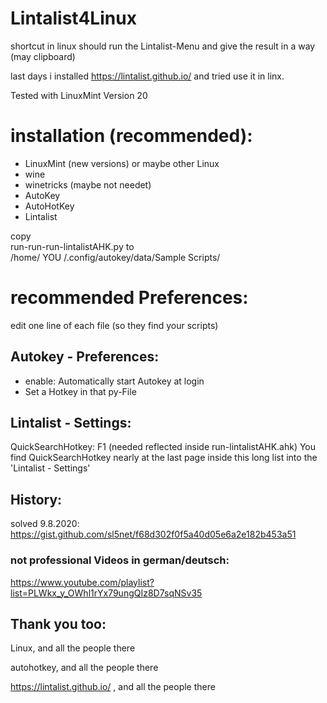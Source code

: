 # Lintalist4Linux
shortcut in linux should run the Lintalist-Menu and give the result in a way (may clipboard)

last days i installed https://lintalist.github.io/ and tried use it in linx.

Tested with LinuxMint Version 20

# installation (recommended):
- LinuxMint (new versions) or maybe other Linux
- wine
- winetricks (maybe not needet)
- AutoKey
- AutoHotKey
- Lintalist

copy <br>
run-run-run-lintalistAHK.py 
to <br>
/home/ YOU /.config/autokey/data/Sample Scripts/

# recommended Preferences:

edit one line of each file (so they find your scripts) 

## Autokey - Preferences:
- enable: Automatically start Autokey at login
- Set a Hotkey in that py-File 

## Lintalist - Settings:
QuickSearchHotkey: F1 (needed reflected inside run-lintalistAHK.ahk)
You find QuickSearchHotkey nearly at the last page inside this long list into the 'Lintalist - Settings' 

## History:

solved 9.8.2020: https://gist.github.com/sl5net/f68d302f0f5a40d05e6a2e182b453a51

### not professional Videos in german/deutsch:

https://www.youtube.com/playlist?list=PLWkx_y_OWhl1rYx79ungQIz8D7sqNSv35

## Thank you too:

Linux, and all the people there

autohotkey, and all the people there

https://lintalist.github.io/ , and all the people there
